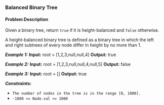 ### Balanced Binary Tree

#### Problem Description

Given a binary tree, return `true` if it is height-balanced and `false` otherwise.

A height-balanced binary tree is defined as a binary tree in which the left and right subtrees of every node differ in height by no more than 1.

**_Example 1:_**
**Input:** root = [1,2,3,null,null,4]
**Output:** true

**_Example 2:_**
**Input:** root = [1,2,3,null,null,4,null,5]
**Output:** false

**_Example 3:_**
**Input:** root = []
**Output:** true

**_Constraints:_**

- `The number of nodes in the tree is in the range [0, 1000].`
- `-1000 <= Node.val <= 1000`
